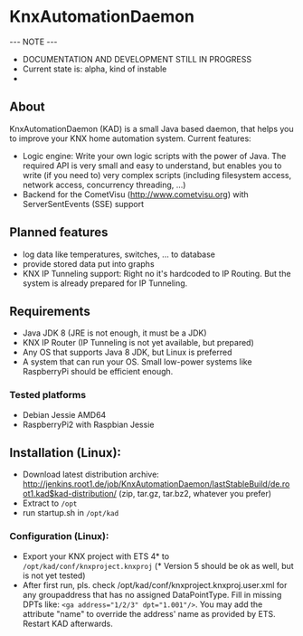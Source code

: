 # KnxAutomationDaemon

--- NOTE ---
* DOCUMENTATION AND DEVELOPMENT STILL IN PROGRESS
* Current state is: alpha, kind of instable
* 

## About

KnxAutomationDaemon (KAD) is a small Java based daemon, that helps you to improve your KNX home automation system. Current features:

* Logic engine: Write your own logic scripts with the power of Java. The required API is very small and easy to understand, but enables you to write (if you need to) very complex scripts (including filesystem access, network access, concurrency threading, ...)
* Backend for the CometVisu (http://www.cometvisu.org) with ServerSentEvents (SSE) support

## Planned features

* log data like temperatures, switches, ... to database
* provide stored data put into graphs
* KNX IP Tunneling support: Right no it's hardcoded to IP Routing. But the system is already prepared for IP Tunneling.

## Requirements

* Java JDK 8 (JRE is not enough, it must be a JDK)
* KNX IP Router (IP Tunneling is not yet available, but prepared)
* Any OS that supports Java 8 JDK, but Linux is preferred
* A system that can run your OS. Small low-power systems like RaspberryPi should be efficient enough.
 
### Tested platforms

* Debian Jessie AMD64
* RaspberryPi2 with Raspbian Jessie

## Installation (Linux):

* Download latest distribution archive: http://jenkins.root1.de/job/KnxAutomationDaemon/lastStableBuild/de.root1.kad$kad-distribution/ (zip, tar.gz, tar.bz2, whatever you prefer)
* Extract to ```/opt```
* run startup.sh in ```/opt/kad```
 
### Configuration (Linux):

* Export your KNX project with ETS 4* to ```/opt/kad/conf/knxproject.knxproj``` (* Version 5 should be ok as well, but is not yet tested)
* After first run, pls. check /opt/kad/conf/knxproject.knxproj.user.xml for any groupaddress that has no assigned DataPointType. Fill in missing DPTs like: ```<ga address="1/2/3" dpt="1.001"/>```. You may add the attribute "name" to override the address' name as provided by ETS. Restart KAD afterwards. 


